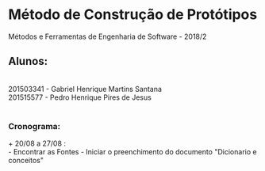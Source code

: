 # Método de Construção de Protótipos

Métodos e Ferramentas de Engenharia de Software - 2018/2

<h2>Alunos:</h2> 
<br />
201503341 - Gabriel Henrique Martins Santana <br />
201515577 - Pedro Henrique Pires de Jesus

<br />
<br />

<h3>Cronograma:</h3>
+ 20/08 a 27/08 : <br />
- Encontrar as Fontes
- Iniciar o preenchimento do documento "Dicionario e conceitos"